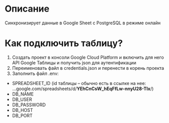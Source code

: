# Описание
Синхронизирует данные в Google Sheet с PostgreSQL в режиме онлайн

# Как подключить таблицу?
1. Создать проект в консоли Google Cloud Platform и включить для него API Google Таблицы и получить json для аутентификации
2. Переименовать файл в credentials.json и перенести в корень проекта
3. Заполнить файл .env:
  - SPREADSHEET_ID (id таблицы – обычно есть в ссылке на нее: ...google.com/spreadsheets/d/**YEhCnCsW_hEqFfLw-nnyU28-TIx**/)
  - DB_NAME
  - DB_USER
  - DB_PASSWORD
  - DB_HOST
  - DB_PORT

